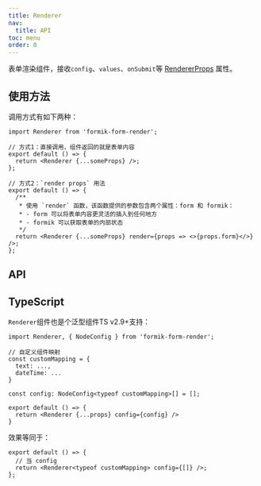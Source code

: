 ```yaml
---
title: Renderer
nav:
  title: API
toc: menu
order: 0
---
```


表单渲染组件，接收`config`、`values`、`onSubmit`等 [RendererProps](#api-rendererprops) 属性。

## 使用方法

调用方式有如下两种：

```tsx | pure
import Renderer from 'formik-form-render';

// 方式1：直接调用，组件返回的就是表单内容
export default () => {
  return <Renderer {...someProps} />;
};

// 方式2：`render props` 用法
export default () => {
  /**
   * 使用 `render` 函数，该函数提供的参数包含两个属性：form 和 formik：
   * - form 可以将表单内容更灵活的插入到任何地方
   * - formik 可以获取表单的内部状态
   */
  return <Renderer {...someProps} render={props => <>{props.form}</>} />;
};
```

## API

<API src="./tsx/index.tsx" exports='["RendererProps"]' desc="> `Renderer`组件中的`props`" ></API>

<API src="./tsx/index.tsx" exports='["RendererRenderParam"]' desc="> `Renderer`组件中的`render函数`" ></API>

## TypeScript

`Renderer`组件也是个泛型组件<Badge>TS v2.9+支持</Badge>：

```tsx | pure
import Renderer, { NodeConfig } from 'formik-form-render';

// 自定义组件映射
const customMapping = {
  text: ...,
  dateTime: ...
}

const config: NodeConfig<typeof customMapping>[] = [];

export default () => {
  return <Renderer {...props} config={config} />
}
```

效果等同于：

```tsx | pure
export default () => {
  // 当 config
  return <Renderer<typeof customMapping> config={[]} />;
};
```
